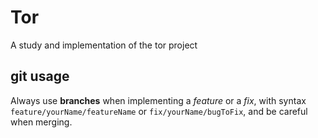 # Tor
A study and implementation of the tor project

## git usage

Always use **branches** when implementing a *feature* or a *fix*, with syntax `feature/yourName/featureName` or `fix/yourName/bugToFix`, and be careful when merging.

